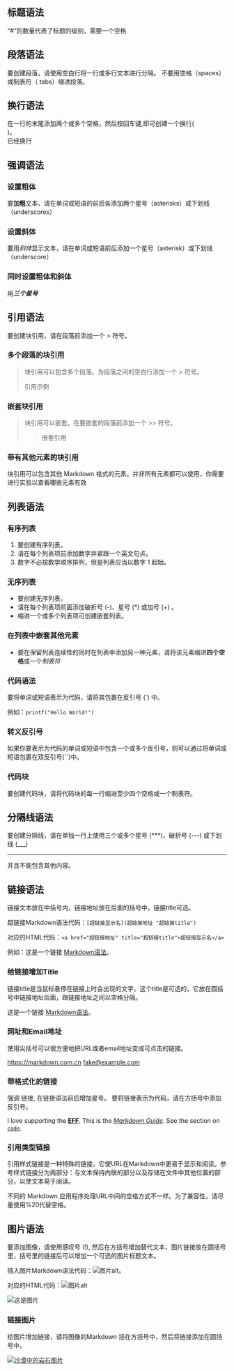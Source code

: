 ## 标题语法

“#”的数量代表了标题的级别，需要一个空格

## 段落语法

要创建段落，请使用空白行将一行或多行文本进行分隔。
不要用空格（spaces）或制表符（ tabs）缩进段落。

## 换行语法

在一行的末尾添加两个或多个空格，然后按回车键,即可创建一个换行(<br>)。  
已经换行

## 强调语法

### 设置粗体

要**加粗**文本，请在单词或短语的前后各添加两个星号（asterisks）或下划线（underscores）

### 设置斜体

要用*斜体*显示文本，请在单词或短语前后添加一个星号（asterisk）或下划线（underscore）

### 同时设置粗体和斜体

用***三个星号***

## 引用语法

要创建块引用，请在段落前添加一个 > 符号。

### 多个段落的块引用

> 块引用可以包含多个段落。为段落之间的空白行添加一个 > 符号。
>
> 引用示例

### 嵌套块引用

> 块引用可以嵌套。在要嵌套的段落前添加一个 >> 符号。
>
> > 嵌套引用

### 带有其他元素的块引用

块引用可以包含其他 Markdown 格式的元素。并非所有元素都可以使用，你需要进行实验以查看哪些元素有效

## 列表语法

### 有序列表

1. 要创建有序列表，
2. 请在每个列表项前添加数字并紧跟一个英文句点。
3. 数字不必按数学顺序排列，但是列表应当以数字 1 起始。

### 无序列表

- 要创建无序列表，
- 请在每个列表项前面添加破折号 (-)、星号 (*) 或加号 (+) 。
- 缩进一个或多个列表项可创建嵌套列表。

### 在列表中嵌套其他元素

-    要在保留列表连续性的同时在列表中添加另一种元素，请将该元素缩进**四个空格**或一个*制表符*

### 代码语法

要将单词或短语表示为代码，请将其包裹在反引号 (`) 中。 

例如：`printf("Hello World!")`

### 转义反引号

如果你要表示为代码的单词或短语中包含一个或多个反引号，则可以通过将单词或短语包裹在双反引号(``)中。

### 代码块

要创建代码块，请将代码块的每一行缩进至少四个空格或一个制表符。

## 分隔线语法

要创建分隔线，请在单独一行上使用三个或多个星号 (***)、破折号 (---) 或下划线 (___) 

---

并且不能包含其他内容。

## 链接语法

链接文本放在中括号内，链接地址放在后面的括号中，链接title可选。

超链接Markdown语法代码：`[超链接显示名](超链接地址 "超链接title")`

对应的HTML代码：`<a href="超链接地址" title="超链接title">超链接显示名</a>`

例如：这是一个链接 [Markdown语法](https://markdown.com.cn)。

### 给链接增加Title

链接title是当鼠标悬停在链接上时会出现的文字，这个title是可选的，它放在圆括号中链接地址后面，跟链接地址之间以空格分隔。

这是一个链接 [Markdown语法](https://markdown.com.cn "最好的markdown教程")。

### 网址和Email地址

使用尖括号可以很方便地把URL或者email地址变成可点击的链接。

<https://markdown.com.cn>
<fake@example.com>

### 带格式化的链接

强调 链接, 在链接语法前后增加星号。 要将链接表示为代码，请在方括号中添加反引号。

I love supporting the **[EFF](https://eff.org)**.
This is the *[Markdown Guide](https://www.markdownguide.org)*.
See the section on [`code`](#code).

### 引用类型链接

引用样式链接是一种特殊的链接，它使URL在Markdown中更易于显示和阅读。参考样式链接分为两部分：与文本保持内联的部分以及存储在文件中其他位置的部分，以使文本易于阅读。

不同的 Markdown 应用程序处理URL中间的空格方式不一样。为了兼容性，请尽量使用%20代替空格。

## 图片语法

要添加图像，请使用感叹号 (!), 然后在方括号增加替代文本，图片链接放在圆括号里，括号里的链接后可以增加一个可选的图片标题文本。

插入图片Markdown语法代码：![图片alt](C:/Users/戴某/Desktop/图片链接 "图片title")。

对应的HTML代码：<img src="C:/Users/戴某/Desktop/图片链接" alt="图片alt" title="图片title">

![这是图片](/assets/img/philly-magic-garden.jpg "Magic Gardens")

### 链接图片

给图片增加链接，请将图像的Markdown 括在方括号中，然后将链接添加在圆括号中。

[![沙漠中的岩石图片](/assets/img/shiprock.jpg "Shiprock")](https://markdown.com.cn)

